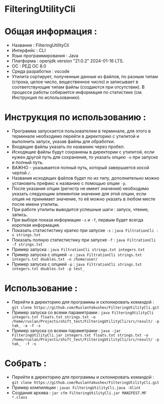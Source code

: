 # FilteringUtilityCli
# Общая информация :
 * Название : FilteringUtilityCli
 * Интерфейс : CLI
 * Язык программирования : Java
 * Платформа : openjdk version "21.0.2" 2024-01-16 LTS.
 * ОС : РЕД ОС 8.0
 * Среда разработки : vscode
 * Утилита сортирует, полученные данные из файлов, по разным типам (строка, целое число, вещественное число) и записывает в соответствующие типам файлы (создаются при отсутствии). В процессе работы собирается информация по статистике (см. Инструкция по использованию).

# Инструкция по использованию :
 * Программа запускается пользователем в терминале, для этого в терминале необходимо перейти в директорию с утилитой и выполнить запуск, указав файлы для обработки.
 * Входящие файлы указать по названию через пробел.
 * Исходящие файлы будут сохранены в директории с утилитой, если нужен другой путь для сохранения, то указать опцию `-o` при запуске и полный путь.
 * ВАЖНО - указывается полный путь, который завершается косой чертой `/`.
 * Названия исходящих файлов будет по их типу, дополнительно можно установить префикс к названию с помощью опции `-p`.
 * После указания опции (регистр не имеет значения) необходимо указать следующим элементом значение для этой опции, если опция не принимает значение, то её можно указать в любом месте после имени утилиты.
 * При работе утилиты выводится успешные шаги : запуск, чтение, запись.
 * При выборе показа информации `-s` и `-f`, первым будет всегда короткая информация.
 * Показать статистистику кратко при запуске `-s` :  `java FiltrationCli -s strings.txt`
 * Показать полную статистистику при запуске `-f` :  `java FiltrationCli -f strings.txt`
 * Пример запуска : `java FiltrationCli strings.txt integers.txt`
 * Пример запуска с опцией `-o` : `java FiltrationCli strings.txt integers.txt doubles.txt -o /home/user/` 
 * Пример запуска с опцией `-p` : `java FiltrationCli strings.txt integers.txt doubles.txt -p test_`

# Использование :
 * Перейти в директорию для программы и склонировать командой : `git clone https://github.com/RuslanYakushev/FilteringUtilityCli.git`
 * Пример запуска со всеми параметрами : `java FilteringUtilityCli integers.txt floats.txt strings.txt -o /home/ruslan/Projects/shift_test/FilteringUtilityCli/src/result/ -p tak_ -a -f -s`
 * Пример запуска со всеми параметрами : `java -jar FilteringUtilityCli.jar integers.txt floats.txt strings.txt -o /home/ruslan/Projects/shift_test/FilteringUtilityCli/src/result/ -p tak_  -f -s`

# Собрать :
 * Перейти в директорию для программы и склонировать командой : `git clone https://github.com/RuslanYakushev/FilteringUtilityCli.git`
 * Пример компиляции : `javac FilteringUtilityCli.java -Xlint`
 * Создания архива : `jar cfm FilteringUtilityCli.jar MANIFEST.MF *.class`


 
